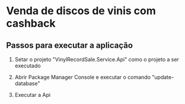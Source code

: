 # Venda de discos de vinis com cashback

Passos para executar a aplicação
---------------------------------
1) Setar o projeto "VinylRecordSale.Service.Api" como o projeto a ser executado

2) Abrir Package Manager Console e executar o comando "update-database"

3) Executar a Api
